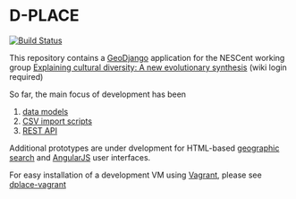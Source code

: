 D-PLACE
=============
[![Build Status](https://travis-ci.org/NESCent/dplace.svg?branch=master)](https://travis-ci.org/NESCent/dplace)

This repository contains a [GeoDjango](http://geodjango.org) application for the NESCent working group [Explaining cultural diversity: A new evolutionary synthesis](http://evolutionary-synthesis.wikispaces.com) (wiki login required)

So far, the main focus of development has been

1. [data models](dplace_app/models.py)
2. [CSV import scripts](dplace_app/load.py)
3. [REST API](dplace_app/api_views.py)

Additional prototypes are under dvelopment for HTML-based [geographic search](dplace_app/views.py) and [AngularJS](http://angularjs.org) user interfaces.

For easy installation of a development VM using [Vagrant](http://vagrantup.com), please see [dplace-vagrant](https://github.com/dleehr/dplace-vagrant)
